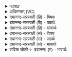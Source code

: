 <details><summary>पदपाठः</summary>

पा॒तम्। नः॒। अ॒श्वि॒ना॒। दिवा॑। पा॒हि। नक्त॑म्। स॒र॒स्व॒ति॒। दैव्या॑। हो॒ता॒रा॒। भि॒ष॒जा॒। पा॒तम्। इन्द्र॑म्। सचा॑। सु॒ते। ६२।
</details>

<details><summary>अधिमन्त्रम् (VC)</summary>

- अश्विसरस्वतीन्द्रा देवताः
- विदर्भिर्ऋषिः
- अनुष्टुप्
- गान्धारः
</details>

<details><summary>दयानन्द-सरस्वती (हि) - विषयः</summary>

अब विद्वद्विषय में सामयिक रक्षा विषय और भैषज्यादि विषय को अगले मन्त्र में कहा है ॥
</details>

<details><summary>दयानन्द-सरस्वती (हि) - पदार्थः</summary>

पदार्थान्वयभाषाः -  हे (दैव्या) दिव्य गुणयुक्त (अश्विना) पढ़ाने और उपदेश करनेवालो ! तुम लोग (दिवा) दिन में (नक्तम्) रात्रि में (नः) हमारी (पातम्) रक्षा करो। हे (सरस्वति) बहुत विद्याओं से युक्त माता ! तू हमारी (पाहि) रक्षा कर। हे (होतारा) सब लोगों को सुख देनेवाले (सचा) अच्छे मिले हुए (भिषजा) वैद्य लोगो ! तुम (सुते) उत्पन्न हुए इस जगत् में (इन्द्रम्) ऐश्वर्य्य देनेवाले सोमलता के रस की (पातम्) रक्षा करो ॥६२ ॥
</details>

<details><summary>दयानन्द-सरस्वती (हि) - भावार्थः</summary>

भावार्थभाषाः -  जैसे अच्छे वैद्य रोग मिटानेवाली बहुत ओषधियों को जानते हैं, वैसे अध्यापक और उपदेशक और माता-पिता अविद्यारूप रोगों को दूर करनेवाले उपायों को जानें ॥६२ ॥
</details>

<details><summary>दयानन्द-सरस्वती (सं) - विषयः</summary>

अथ विद्वद्विषये सामयिकं रक्षादिविषयं भैषज्यादिविषयमाह ॥
</details>

<details><summary>दयानन्द-सरस्वती (सं) - पदार्थः</summary>

पदार्थान्वयभाषाः -  हे दैव्याऽश्विना युवां दिवा नक्तं नः पातम्। हे सरस्वति नः पाहि। हे होतारा सचा भिषजा सुत इन्द्र पातम् ॥६२ ॥
</details>

<details><summary>दयानन्द-सरस्वती (सं) - भावार्थः</summary>

भावार्थभाषाः -  यथा सद्वैद्या रोगनिवारकान्यौषधानि जानन्ति तथाऽध्यापकोपदेशकौ मातापितरौ चाऽविद्यारोगनिवारकानुपायाञ्जानन्तु ॥६२ ॥
</details>

<details><summary>सविता जोशी ← दयानन्दः (म) - भावार्थः</summary>

भावार्थभाषाः -  ज्याप्रमाणे चांगले वैद्य रोग नाहिसे करणारे औषध जाणतात. त्याप्रमाणे अध्यापक व उपदेशक आणि माता-पिता इत्यादींनी अविद्यारूपी रोग दूर करण्याचे उपाय योजावेत.
</details>